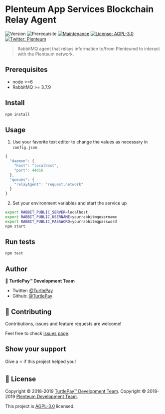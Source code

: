 # Plenteum App Services Blockchain Relay Agent
![Version](https://img.shields.io/badge/version-0.0.1-blue.svg?cacheSeconds=2592000) ![Prerequisite](https://img.shields.io/badge/node-%3E%3D6-blue.svg) 
[![Maintenance](https://img.shields.io/badge/Maintained%3F-yes-green.svg)](https://github.com/plenteum-app-services/blockchain-relay-agent/graphs/commit-activity) 
[![License: AGPL-3.0](https://img.shields.io/badge/license-AGL--3.0-yellow.svg)](https://github.com/plenteum-app-services/blockchain-relay-agent/blob/master/LICENSE) 
[![Twitter: Plenteum](https://img.shields.io/twitter/follow/Plenteum.svg?style=social)](https://twitter.com/plenteum)

> RabbitMQ agent that relays information to/from Plenteumd to interact with the Plenteum network.

## Prerequisites

- node >=6
- RabbitMQ >= 3.7.9

## Install

```sh
npm install
```

## Usage

1) Use your favorite text editor to change the values as necessary in `config.json`

```javascript
{
  "daemon": {
    "host": "localhost",
    "port": 44016
  },
  "queues": {
    "relayAgent": "request.network"
  }
}
```

2) Set your environment variables and start the service up

```sh
export RABBIT_PUBLIC_SERVER=localhost
export RABBIT_PUBLIC_USERNAME=yourrabbitmqusername
export RABBIT_PUBLIC_PASSWORD=yourrabbitmqpassword
npm start
```

## Run tests

```sh
npm test
```

## Author

👤 **TurtlePay™ Development Team**

* Twitter: [@TurtlePay](https://twitter.com/plenteum)
* Github: [@TurtlePay](https://github.com/plenteum-app-services)

## 🤝 Contributing

Contributions, issues and feature requests are welcome!

Feel free to check [issues page](https://github.com/TurtlePay/blockchain-relay-agent/issues).

## Show your support

Give a ⭐️ if this project helped you!


## 📝 License

Copyright © 2018-2019 [TurtlePay™ Development Team](https://github.com/TurtlePay).
Copyright © 2018-2019 [Plenteum Development Team](https://github.com/plenteum).

This project is [AGPL-3.0](https://github.com/plenteum-app-services/blockchain-relay-agent/blob/master/LICENSE) licensed.

